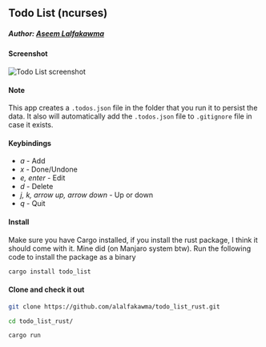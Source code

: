 ## Todo List (ncurses)
##### Author: [Aseem Lalfakawma](https://github.com/alalfakawma)

#### Screenshot
![Todo List screenshot](https://i.imgur.com/jAsnvX7.png)

#### Note
This app creates a `.todos.json` file in the folder that you run it to persist the data. It also will automatically add the `.todos.json` file to `.gitignore` file in case it exists.

#### Keybindings
- _a_ - Add
- _x_ - Done/Undone
- _e, enter_ - Edit
- _d_ - Delete
- _j, k, arrow up, arrow down_ - Up or down
- _q_ - Quit

#### Install
Make sure you have Cargo installed, if you install the rust package, I think it should come with it. Mine did (on Manjaro system btw).
Run the following code to install the package as a binary

```bash
cargo install todo_list
```

#### Clone and check it out

```bash
git clone https://github.com/alalfakawma/todo_list_rust.git

cd todo_list_rust/

cargo run
```
